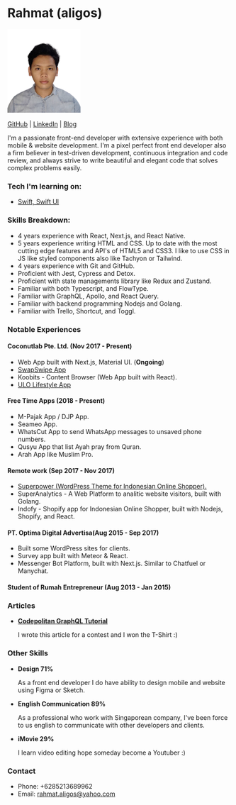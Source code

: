 # Rahmat (aligos)

<img src="https://github.com/aligos/aligos/blob/main/aligos-nobg.png" alt="aligos" width="165"/>

[GitHub](https://github.com/aligos) | [LinkedIn](https://www.linkedin.com/in/rahmat-aligos-10658888/) | [Blog](https://ge.rahmat.id)


I'm a passionate front-end developer with extensive experience with both mobile & website development. I'm a pixel perfect front end developer also a firm believer in test-driven development, continuous 
integration and code review, and always strive to write beautiful and elegant code that solves
complex problems easily.

### Tech I'm learning on:

* [Swift, Swift UI](https://exercism.org/profiles/aligos)

### Skills Breakdown:

* 4 years experience with React, Next.js, and React Native.
* 5 years experience writing HTML and CSS. Up to date with the most cutting edge
  features and API's of HTML5 and CSS3. I like to use CSS in JS like styled components also like Tachyon or Tailwind.
* 4 years experience with Git and GitHub.
* Proficient with Jest, Cypress and Detox.
* Proficient with state managements library like Redux and Zustand.
* Familiar with both Typescript, and FlowType.
* Familiar with GraphQL, Apollo, and React Query.
* Familiar with backend programming Nodejs and Golang.
* Familiar with Trello, Shortcut, and Toggl.

### Notable Experiences

#### Coconutlab Pte. Ltd. (Nov 2017 - Present)

- Web App built with Next.js, Material UI. (**Ongoing**)
- [SwapSwipe App](https://play.google.com/store/apps/details?id=co.swapswipe&hl=en_AU&gl=US)
- Koobits - Content Browser (Web App built with React).
- [ULO Lifestyle App](https://play.google.com/store/apps/details?id=life.ulo)


#### Free Time Apps (2018 - Present)

- M-Pajak App / DJP App.
- Seameo App.
- WhatsCut App to send WhatsApp messages to unsaved phone numbers.
- Qusyu App that list Ayah pray from Quran.
- Arah App like Muslim Pro.
 
#### Remote work (Sep 2017 - Nov 2017)

- [Superpower (WordPress Theme for Indonesian Online Shopper).](https://kreasiwp.com/downloads/superpower/)
- SuperAnalytics - A Web Platform to analitic website visitors, built with Golang.
- Indofy - Shopify app for Indonesian Online Shopper, built with Nodejs, Shopify, and React.

#### PT. Optima Digital Advertisa(Aug 2015 - Sep 2017)

- Built some WordPress sites for clients.
- Survey app built with Meteor & React.
- Messenger Bot Platform, built with Next.js. Similar to Chatfuel or Manychat.

#### Student of Rumah Entrepreneur (Aug 2013 - Jan 2015)

### Articles
 
* **[Codepolitan GraphQL Tutorial](https://www.codepolitan.com/vote-app-votemon-dengan-gaphql-dan-reactjs-581d89fe653c9-20911)**

  I wrote this article for a contest and I won the T-Shirt :)
  

### Other Skills

* **Design 71%**

  As a front end developer I do have ability to design mobile and website using Figma or Sketch.
  

* **English Communication 89%**

  As a professional who work with Singaporean company, I've been force to us english to communicate with other developers and clients.

* **iMovie 29%**

  I learn video editing hope someday become a Youtuber :)
  
### Contact

- Phone: +6285213689962
- Email: rahmat.aligos@yahoo.com
